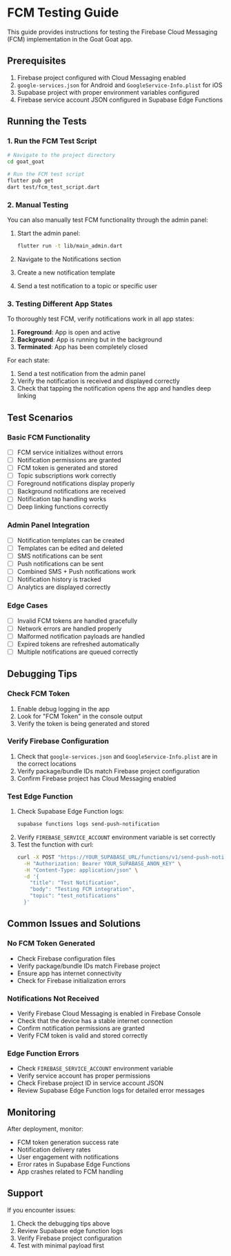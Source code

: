 # FCM Testing Guide

This guide provides instructions for testing the Firebase Cloud Messaging (FCM) implementation in the Goat Goat app.

## Prerequisites

1. Firebase project configured with Cloud Messaging enabled
2. `google-services.json` for Android and `GoogleService-Info.plist` for iOS
3. Supabase project with proper environment variables configured
4. Firebase service account JSON configured in Supabase Edge Functions

## Running the Tests

### 1. Run the FCM Test Script

```bash
# Navigate to the project directory
cd goat_goat

# Run the FCM test script
flutter pub get
dart test/fcm_test_script.dart
```

### 2. Manual Testing

You can also manually test FCM functionality through the admin panel:

1. Start the admin panel:
   ```bash
   flutter run -t lib/main_admin.dart
   ```

2. Navigate to the Notifications section
3. Create a new notification template
4. Send a test notification to a topic or specific user

### 3. Testing Different App States

To thoroughly test FCM, verify notifications work in all app states:

1. **Foreground**: App is open and active
2. **Background**: App is running but in the background
3. **Terminated**: App has been completely closed

For each state:
1. Send a test notification from the admin panel
2. Verify the notification is received and displayed correctly
3. Check that tapping the notification opens the app and handles deep linking

## Test Scenarios

### Basic FCM Functionality
- [ ] FCM service initializes without errors
- [ ] Notification permissions are granted
- [ ] FCM token is generated and stored
- [ ] Topic subscriptions work correctly
- [ ] Foreground notifications display properly
- [ ] Background notifications are received
- [ ] Notification tap handling works
- [ ] Deep linking functions correctly

### Admin Panel Integration
- [ ] Notification templates can be created
- [ ] Templates can be edited and deleted
- [ ] SMS notifications can be sent
- [ ] Push notifications can be sent
- [ ] Combined SMS + Push notifications work
- [ ] Notification history is tracked
- [ ] Analytics are displayed correctly

### Edge Cases
- [ ] Invalid FCM tokens are handled gracefully
- [ ] Network errors are handled properly
- [ ] Malformed notification payloads are handled
- [ ] Expired tokens are refreshed automatically
- [ ] Multiple notifications are queued correctly

## Debugging Tips

### Check FCM Token
1. Enable debug logging in the app
2. Look for "FCM Token" in the console output
3. Verify the token is being generated and stored

### Verify Firebase Configuration
1. Check that `google-services.json` and `GoogleService-Info.plist` are in the correct locations
2. Verify package/bundle IDs match Firebase project configuration
3. Confirm Firebase project has Cloud Messaging enabled

### Test Edge Function
1. Check Supabase Edge Function logs:
   ```bash
   supabase functions logs send-push-notification
   ```
2. Verify `FIREBASE_SERVICE_ACCOUNT` environment variable is set correctly
3. Test the function with curl:
   ```bash
   curl -X POST "https://YOUR_SUPABASE_URL/functions/v1/send-push-notification" \
     -H "Authorization: Bearer YOUR_SUPABASE_ANON_KEY" \
     -H "Content-Type: application/json" \
     -d '{
       "title": "Test Notification",
       "body": "Testing FCM integration",
       "topic": "test_notifications"
     }'
   ```

## Common Issues and Solutions

### No FCM Token Generated
- Check Firebase configuration files
- Verify package/bundle IDs match Firebase project
- Ensure app has internet connectivity
- Check for Firebase initialization errors

### Notifications Not Received
- Verify Firebase Cloud Messaging is enabled in Firebase Console
- Check that the device has a stable internet connection
- Confirm notification permissions are granted
- Verify FCM token is valid and stored correctly

### Edge Function Errors
- Check `FIREBASE_SERVICE_ACCOUNT` environment variable
- Verify service account has proper permissions
- Check Firebase project ID in service account JSON
- Review Supabase Edge Function logs for detailed error messages

## Monitoring

After deployment, monitor:
- FCM token generation success rate
- Notification delivery rates
- User engagement with notifications
- Error rates in Supabase Edge Functions
- App crashes related to FCM handling

## Support

If you encounter issues:
1. Check the debugging tips above
2. Review Supabase edge function logs
3. Verify Firebase project configuration
4. Test with minimal payload first